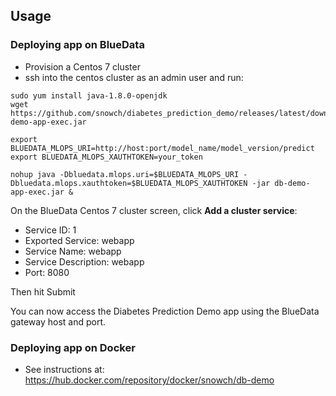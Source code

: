 ## Usage

### Deploying app on BlueData

- Provision a Centos 7 cluster
- ssh into the centos cluster as an admin user and run:

```
sudo yum install java-1.8.0-openjdk
wget https://github.com/snowch/diabetes_prediction_demo/releases/latest/download/db-demo-app-exec.jar

export BLUEDATA_MLOPS_URI=http://host:port/model_name/model_version/predict
export BLUEDATA_MLOPS_XAUTHTOKEN=your_token

nohup java -Dbluedata.mlops.uri=$BLUEDATA_MLOPS_URI -Dbluedata.mlops.xauthtoken=$BLUEDATA_MLOPS_XAUTHTOKEN -jar db-demo-app-exec.jar &
```

On the BlueData Centos 7 cluster screen, click **Add a cluster service**:

- Service ID: 1
- Exported Service: webapp
- Service Name: webapp
- Service Description: webapp
- Port: 8080

Then hit Submit

You can now access the Diabetes Prediction Demo app using the BlueData gateway host and port.

### Deploying app on Docker

- See instructions at: https://hub.docker.com/repository/docker/snowch/db-demo
